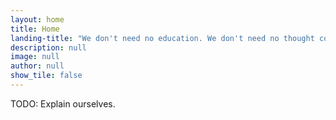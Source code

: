 ```yaml
---
layout: home
title: Home
landing-title: "We don't need no education. We don't need no thought control."
description: null
image: null
author: null
show_tile: false
---
```


TODO: Explain ourselves.
